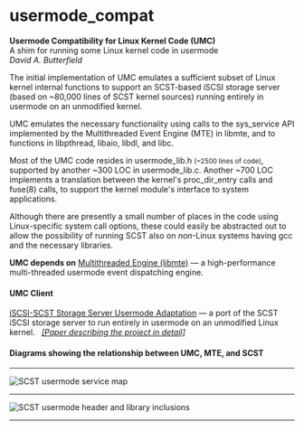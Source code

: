 # usermode_compat
**Usermode Compatibility for Linux Kernel Code (UMC)**  
A shim for running some Linux kernel code in usermode  
*David A. Butterfield*

The initial implementation of UMC emulates a sufficient subset of Linux kernel
internal functions to support an SCST-based iSCSI storage server (based on
~80,000 lines of SCST kernel sources) running entirely in usermode on an
unmodified kernel.

UMC emulates the necessary functionality using calls to the sys_service API
implemented by the Multithreaded Event Engine (MTE) in libmte, and to functions
in libpthread, libaio, libdl, and libc.

Most of the UMC code resides in usermode_lib.h <SMALL>(~2500 lines of code)</SMALL>,
supported by another ~300 LOC in usermode_lib.c.  Another ~700 LOC implements a
translation between the kernel's proc_dir_entry calls and fuse(8) calls, to
support the kernel module's interface to system applications.

Although there are presently a small number of places in the code using
Linux-specific system call options, these could easily be abstracted out to
allow the possibility of running SCST also on _non_-Linux systems having gcc and
the necessary libraries.

**UMC depends on**
<A HREF="https://github.com/DavidButterfield/MTE">Multithreaded Engine (libmte)</A>
    &mdash; a high-performance multi-threaded usermode event dispatching engine.

#### UMC Client
<A HREF="https://github.com/DavidButterfield/SCST-Usermode-Adaptation">
         iSCSI-SCST Storage Server Usermode Adaptation</A>
    &mdash; a port of the SCST iSCSI storage server to run entirely in usermode on an unmodified Linux kernel.
    &nbsp;
<A HREF="https://davidbutterfield.github.io/SCST-Usermode-Adaptation/SCST_Usermode.html">
         <I>[Paper describing the project in detail]</I></A>

#### Diagrams showing the relationship between UMC, MTE, and SCST
* * *
![SCST usermode service map](https://davidbutterfield.github.io/SCST-Usermode-Adaptation/docs/SCST_usermode_service_map.png
                             "SCST Usermode Service Map")
* * *
![SCST usermode header and library inclusions](https://davidbutterfield.github.io/SCST-Usermode-Adaptation/docs/SCST_usermode_includes.png
                                               "SCST Usermode Header and Library Inclusions")
* * *
